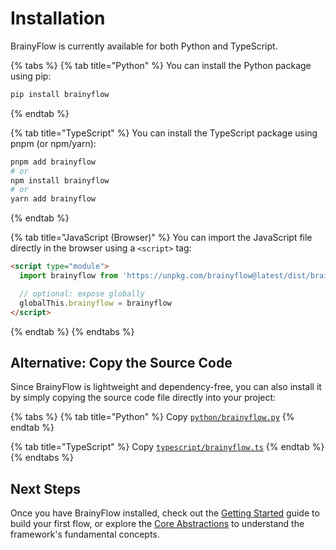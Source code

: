 # Installation

BrainyFlow is currently available for both Python and TypeScript.

{% tabs %}
{% tab title="Python" %}
You can install the Python package using pip:

```bash
pip install brainyflow
```

{% endtab %}

{% tab title="TypeScript" %}
You can install the TypeScript package using pnpm (or npm/yarn):

```bash
pnpm add brainyflow
# or
npm install brainyflow
# or
yarn add brainyflow
```

{% endtab %}

{% tab title="JavaScript (Browser)" %}
You can import the JavaScript file directly in the browser using a `<script>` tag:

```html
<script type="module">
  import brainyflow from 'https://unpkg.com/brainyflow@latest/dist/brainyflow.js'

  // optional: expose globally
  globalThis.brainyflow = brainyflow
</script>
```

{% endtab %}
{% endtabs %}

## Alternative: Copy the Source Code

Since BrainyFlow is lightweight and dependency-free, you can also install it by simply copying the source code file directly into your project:

{% tabs %}
{% tab title="Python" %}
Copy [`python/brainyflow.py`](https://github.com/zvictor/BrainyFlow/blob/main/python/brainyflow.py)
{% endtab %}

{% tab title="TypeScript" %}
Copy [`typescript/brainyflow.ts`](https://github.com/zvictor/BrainyFlow/blob/main/typescript/brainyflow.ts)
{% endtab %}
{% endtabs %}

## Next Steps

Once you have BrainyFlow installed, check out the [Getting Started](./getting_started.md) guide to build your first flow, or explore the [Core Abstractions](./core_abstraction/node.md) to understand the framework's fundamental concepts.

